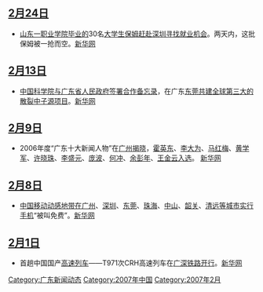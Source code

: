 ## [2月24日](../Page/2月24日.md "wikilink")

  - [山东一职业学院毕业的](../Page/山东.md "wikilink")30名[大学生](../Page/大学生.md "wikilink")[保姆赶赴](../Page/保姆.md "wikilink")[深圳寻找就业机会](../Page/深圳.md "wikilink")。两天内，这批保姆被一抢而空。[新华网](https://web.archive.org/web/20070302085116/http://www.gd.xinhuanet.com/newscenter/2007-02/27/content_9366025.htm)

## [2月13日](../Page/2月13日.md "wikilink")

  - [中国科学院与](../Page/中国科学院.md "wikilink")[广东省人民政府签署合作备忘录](../Page/广东省人民政府.md "wikilink")，在广东[东莞共建全球第三大的](../Page/东莞.md "wikilink")[散裂中子源项目](../Page/散裂中子源.md "wikilink")。[新华网](https://web.archive.org/web/20070517055908/http://www.gd.xinhuanet.com/2007-02/15/content_9316446.htm)

## [2月9日](../Page/2月9日.md "wikilink")

  - 2006年度“广东十大新闻人物”在[广州揭晓](../Page/广州.md "wikilink")，[霍英东](../Page/霍英东.md "wikilink")、[李大为](../Page/李大为.md "wikilink")、[马红梅](../Page/马红梅.md "wikilink")、[黄学军](../Page/黄学军.md "wikilink")、[许晓珠](../Page/许晓珠.md "wikilink")、[李盛元](../Page/李盛元.md "wikilink")、[庞波](../Page/庞波.md "wikilink")、[何冲](../Page/何冲.md "wikilink")、[余彭年](../Page/余彭年.md "wikilink")、[王金云入选](../Page/王金云.md "wikilink")。
    [新华网](https://web.archive.org/web/20120524053542/http://www.gd.xinhuanet.com/newscenter/2007-02/10/content_9280301.htm)

## [2月8日](../Page/2月8日.md "wikilink")

  - [中国移动](../Page/中国移动.md "wikilink")[动感地带在](../Page/动感地带.md "wikilink")[广州](../Page/广州.md "wikilink")、[深圳](../Page/深圳.md "wikilink")、[东莞](../Page/东莞.md "wikilink")、[珠海](../Page/珠海.md "wikilink")、[中山](../Page/中山市.md "wikilink")、[韶关](../Page/韶关.md "wikilink")、[清远等城市实行手机](../Page/清远.md "wikilink")“被叫免费”。[新华网](https://web.archive.org/web/20100210173955/http://www.gd.xinhuanet.com/newscenter/2007-02/08/content_9257408.htm)

## [2月1日](../Page/2月1日.md "wikilink")

  - 首趟中国国产[高速列车](../Page/高速列车.md "wikilink")——T971次CRH高速列车在[广深铁路开行](../Page/广深铁路.md "wikilink")。[新华网](https://web.archive.org/web/20080828164920/http://www.gd.xinhuanet.com/newscenter/2007-02/02/content_9207962.htm)

[Category:广东新闻动态](https://zh.wikipedia.org/wiki/Category:广东新闻动态 "wikilink")
[Category:2007年中国](https://zh.wikipedia.org/wiki/Category:2007年中国 "wikilink")
[Category:2007年2月](https://zh.wikipedia.org/wiki/Category:2007年2月 "wikilink")
